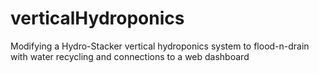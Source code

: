 # verticalHydroponics
Modifying a Hydro-Stacker vertical hydroponics system to flood-n-drain with water recycling and connections to a web dashboard
